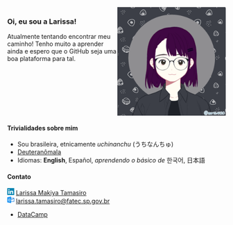 <div align="left" style="display:inline-block">
<img align="right" height="250em" width="250em" src="profile/github_profile_2.gif" title="caricatura feita em https://picrew.me/image_maker/597326/" alt="caricatura animada">

### Oi, eu sou a Larissa!

Atualmente tentando encontrar meu caminho! Tenho muito a aprender ainda e espero que o GitHub seja uma boa plataforma para tal.
</div>
  
#### Trivialidades sobre mim
- Sou brasileira, etnicamente *uchinanchu* (うちなんちゅ) 
- [Deuteranômala](profile/deuteranomalia.png)
- Idiomas: **English**, Español, *aprendendo o básico de* 한국어, 日本語

#### Contato
<div style="display:inline-block">
<img height="16em" width="16em" title="Icon by Freepik from www.flaticon.com" src="profile/linkedin.png">
<a href="https://www.linkedin.com/in/larissa-makiya-tamasiro/">Larissa Makiya Tamasiro</a><br/>
<img height="16em" width="16em" title="Icon by Pixel perfect from www.flaticon.com" src="profile/outlook.png">
<a href="mailto:larissa.tamasiro@fatec.sp.gov.br">larissa.tamasiro@fatec.sp.gov.br</a>
</div>

- [DataCamp](https://www.datacamp.com/profile/lmtamasiro)
